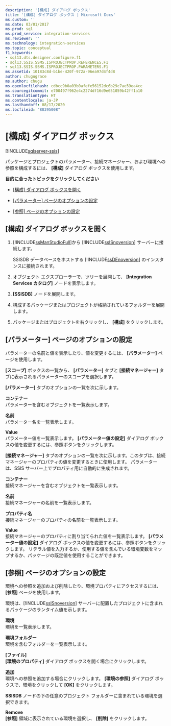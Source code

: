 ```yaml
---
description: '[構成] ダイアログ ボックス'
title: '[構成] ダイアログ ボックス | Microsoft Docs'
ms.custom: ''
ms.date: 03/01/2017
ms.prod: sql
ms.prod_service: integration-services
ms.reviewer: ''
ms.technology: integration-services
ms.topic: conceptual
f1_keywords:
- sql13.dts.designer.configure.f1
- sql13.SSIS.SSMS.ISPROJECTPROP.REFERENCES.F1
- sql13.SSIS.SSMS.ISPROJECTPROP.PARAMETERS.F1
ms.assetid: 10183c8d-b1be-420f-972a-96ea97d4f4d8
author: chugugrace
ms.author: chugu
ms.openlocfilehash: cdbcc9b0a03b0afefe56152dc6b29c7ae59ea4cc
ms.sourcegitcommit: e700497f962e4c2274df16d9e651059b42ff1a10
ms.translationtype: HT
ms.contentlocale: ja-JP
ms.lasthandoff: 08/17/2020
ms.locfileid: "88395008"
---
```

# <a name="configure-dialog-box"></a>[構成] ダイアログ ボックス

[!INCLUDE[sqlserver-ssis](../../includes/applies-to-version/sqlserver-ssis.md)]


  パッケージとプロジェクトのパラメーター、接続マネージャー、および環境への参照を構成するには、 **[構成]** ダイアログ ボックスを使用します。  
  
 **目的に合ったトピックをクリックしてください**  
  
-   [[構成] ダイアログ ボックスを開く](#open_dialog)  
  
-   [[パラメーター] ページのオプションの設定](#parameter)  
  
-   [[参照] ページのオプションの設定](#references)  
  
##  <a name="open-the-configure-dialog-box"></a><a name="open_dialog"></a> [構成] ダイアログ ボックスを開く  
  
1.  [!INCLUDE[ssManStudioFull](../../includes/ssmanstudiofull-md.md)]から [!INCLUDE[ssISnoversion](../../includes/ssisnoversion-md.md)] サーバーに接続します。  
  
     SSISDB データベースをホストする [!INCLUDE[ssDEnoversion](../../includes/ssdenoversion-md.md)] のインスタンスに接続されます。  
  
2.  オブジェクト エクスプローラーで、ツリーを展開して、 **[Integration Services カタログ]** ノードを表示します。  
  
3.  **[SSISDB]** ノードを展開します。  
  
4.  構成するパッケージまたはプロジェクトが格納されているフォルダーを展開します。  
  
5.  パッケージまたはプロジェクトを右クリックし、 **[構成]** をクリックします。  
  
##  <a name="set-the-options-on-the-parameters-page"></a><a name="parameter"></a> [パラメーター] ページのオプションの設定  
 パラメーターの名前と値を表示したり、値を変更するには、 **[パラメーター]** ページを使用します。  
  
 **[スコープ]** ボックスの一覧から、 **[パラメーター]** タブと **[接続マネージャー]** タブに表示されるパラメーターのスコープを選択します。  
  
 **[パラメーター]** タブのオプションの一覧を次に示します。  
  
 **コンテナー**  
 パラメーターを含むオブジェクトを一覧表示します。  
  
 **名前**  
 パラメーター名を一覧表示します。  
  
 **Value**  
 パラメーター値を一覧表示します。 **[パラメーター値の設定]** ダイアログ ボックスの値を変更するには、参照ボタンをクリックします。  
  
 **[接続マネージャー]** タブのオプションの一覧を次に示します。このタブは、接続マネージャーのプロパティの値を変更するときに使用します。 パラメーターは、SSIS サーバー上でプロパティ用に自動的に生成されます。  
  
 **コンテナー**  
 接続マネージャーを含むオブジェクトを一覧表示します。  
  
 **名前**  
 接続マネージャーの名前を一覧表示します。  
  
 **プロパティ名**  
 接続マネージャーのプロパティの名前を一覧表示します。  
  
 **Value**  
 接続マネージャーのプロパティに割り当てられた値を一覧表示します。 **[パラメーター値の設定]** ダイアログ ボックスの値を変更するには、参照ボタンをクリックします。 リテラル値を入力するか、使用する値を含んでいる環境変数をマップするか、パッケージの既定値を使用することができます。  
  
##  <a name="set-the-options-on-the-references-page"></a><a name="references"></a> [参照] ページのオプションの設定  
 環境への参照を追加および削除したり、環境プロパティにアクセスするには、 **[参照]** ページを使用します。  
  
 環境は、[!INCLUDE[ssISnoversion](../../includes/ssisnoversion-md.md)] サーバーに配置したプロジェクトに含まれるパッケージのランタイム値を示します。  
  
 **環境**  
 環境を一覧表示します。  
  
 **環境フォルダー**  
 環境を含むフォルダーを一覧表示します。  
  
 **[ファイル]**  
 **[環境のプロパティ]** ダイアログ ボックスを開く場合にクリックします。  
  
 **追加**  
 環境への参照を追加する場合にクリックします。 **[環境の参照]** ダイアログ ボックスで、環境をクリックして **[OK]** をクリックします。  
  
 **SSISDB** ノードの下の任意のプロジェクト フォルダーに含まれている環境を選択できます。  
  
 **Remove**  
 **[参照]** 領域に表示されている環境を選択し、 **[削除]** をクリックします。  
  
  
